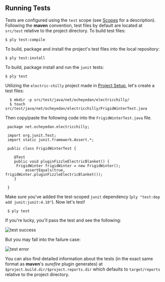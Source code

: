 Running Tests
-------------

Tests are configured using the `test` scope (see [Scopes](Scopes.md) for a description).  Following the __maven__ convention, test files by default are located at `src/test` relative to the project directory.  To build test files:

    $ ply test:compile

To build, package and install the project's test files into the local repository:

    $ ply test:install

To build, package install and run the `junit` tests:

    $ ply test 

Utilizing the `electric-chilly` project made in [Project Setup](ProjectSetup.md), let's create a test files:

      $ mkdir -p src/test/java/net/ocheyedan/electricchilly/
      $ touch src/test/java/net/ocheyedan/electricchilly/FrigidWinterTest.java

Then copy/paste the following code into the `FrigidWinterTest.java` file.	  
     
     package net.ocheyedan.electricchilly;
     
     import org.junit.Test;
     import static junit.framework.Assert.*;

     public class FrigidWinterTest {
     
        @Test
        public void pluginFizzleElectricBlanket() {
	     FrigidWinter frigidWinter = new FrigidWinter();
             assertEquals(true, frigidWinter.pluginFizzleElectricBlanket());
    	}

     }

Make sure you've added the test-scoped `junit` dependency (`ply "test:dep add junit:junit:4.10"`).  Now let's test!

     $ ply test

If you're lucky, you'll pass the test and see the following:

![test success](https://github.com/blangel/ply/raw/master/docs/imgs/ply-test-success.png "test success")

But you may fall into the failure case:

![test error](https://github.com/blangel/ply/raw/master/docs/imgs/ply-test-failure.png "test error")

You can also find detailed information about the tests (in the exact same format as __maven__'s _surefire_ plugin generates) at `$project.build.dir/$project.reports.dir` which defaults to `target/reports` relative to the project directory.